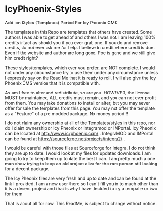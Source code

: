 # IcyPhoenix-Styles
Add-on Styles (Templates) Ported For Icy Phoenix CMS

The templates in this Repo are templates that others have created. Some authors I was able to get ahead of and others I was not. I am leaving 100% credits intact as should you if you ever grab one. If you do and remove credits, do not ever ask me for help. I believe in credit where credit is due. Even if the website and author are long gone. Poe is gone and we still give him credit right?

These styles/templates, which ever you prefer, are NOT complete. I would not under any circumstance try to use them under any circumstance unless I expressly say on the Read Me that it is ready to roll. I will also give the Icy Phoenix CMS version that it is compatible with.

As am I free to alter and redistribute, so are you. HOWEVER, the license MUST be maintained, ALL credits must remain, and you can not ever profit from them. You may take donations to install or alter, but you may never offer for sale the templates from this page. You may not offer the template as a "Feature" of a pre modded package. No money period!!!

I do not claim any ownership at all of the Templates/styles in this repo, nor do I claim ownership or Icy Pheonix or Integramod or IMPortal. Icy Pheonix can be located at http://www.icyphoenix.com/ . IntegraMOD and IMPortal can be found at https://sourceforge.net/projects/integra2/ . 

I would be careful with those files at Sourceforge for Integra. I do not think they are up to date. I would look at my files for updated downloads. I am going to try to keep them up to date the best I can. I am pretty much a one man show trying to keep an old project alive for the rare person still looking for a decent package.

The Icy Pheonix files are very fresh and up to date and can be found at the link I provided. I am a new user there so I can't fill you in to much other than it is a decent project and that is why I have decided to try a tempalte or two for them.

That is about all for now. This ReadMe, is subject to change without notice.

